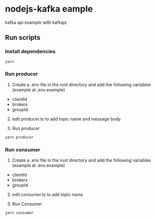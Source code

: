 # nodejs-kafka eample
kafka api example with kafkajs

## Run scripts
  ### Install dependencies
  ```bash
  yarn
  ```
  ### Run producer
  1. Create a .env file in the root directory and add the following variables (example at .env.example)
  *   clientId
  *   brokers
  *   groupId

  2. edit producer.ts to add topic name and message body

  3. Run producer

  ```bash
  yarn producer
  ```
  ### Run consumer
  1. Create a .env file in the root directory and add the following variables (example at .env.example)
  *   clientId
  *   brokers
  *   groupId

  2. edit consumer.ts to add topic name

  3. Run Consumer
  ```bash
  yarn consumer
  ```